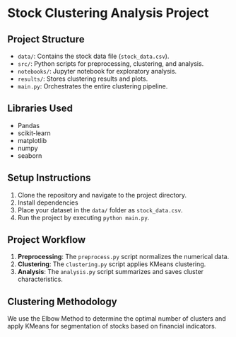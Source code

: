 # Stock Clustering Analysis Project

## Project Structure

- `data/`: Contains the stock data file (`stock_data.csv`).
- `src/`: Python scripts for preprocessing, clustering, and analysis.
- `notebooks/`: Jupyter notebook for exploratory analysis.
- `results/`: Stores clustering results and plots.
- `main.py`: Orchestrates the entire clustering pipeline.

## Libraries Used

- Pandas
- scikit-learn
- matplotlib
- numpy
- seaborn

## Setup Instructions

1. Clone the repository and navigate to the project directory.
2. Install dependencies
3. Place your dataset in the `data/` folder as `stock_data.csv`.
4. Run the project by executing `python main.py`.

## Project Workflow

1. **Preprocessing**: The `preprocess.py` script normalizes the numerical data.
2. **Clustering**: The `clustering.py` script applies KMeans clustering.
3. **Analysis**: The `analysis.py` script summarizes and saves cluster characteristics.

## Clustering Methodology

We use the Elbow Method to determine the optimal number of clusters and apply KMeans for segmentation of stocks based on financial indicators.
